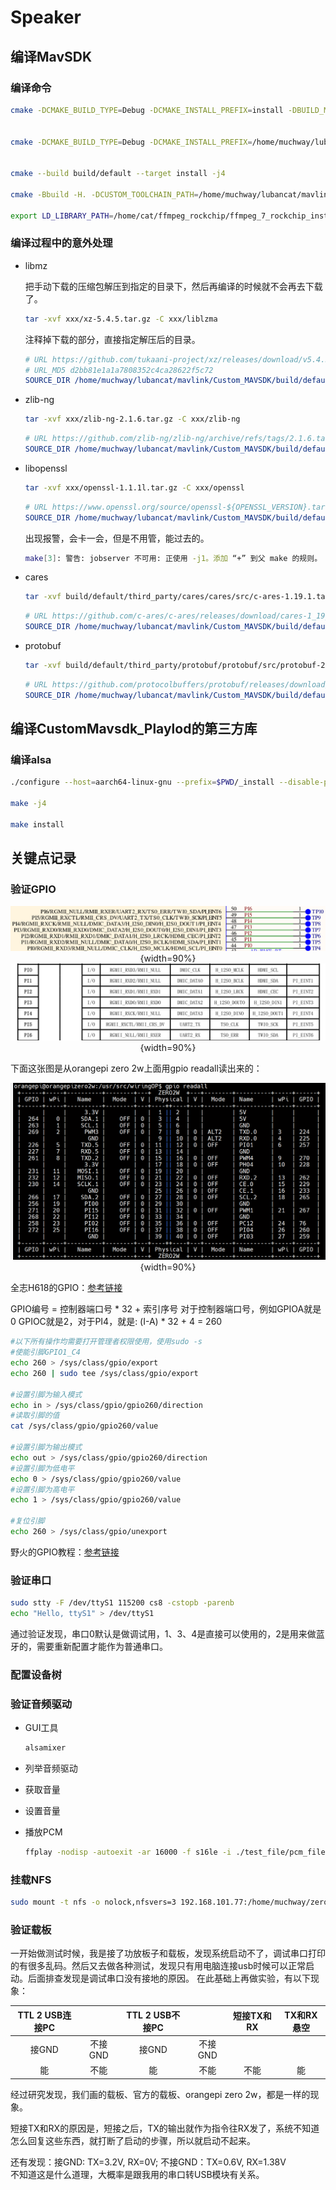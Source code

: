 # Speaker

## 编译MavSDK

### 编译命令

```bash
cmake -DCMAKE_BUILD_TYPE=Debug -DCMAKE_INSTALL_PREFIX=install -DBUILD_MAVSDK_SERVER=ON -DBUILD_SHARED_LIBS=ON -DMAVLINK_DIALECT=custom -DBUILD_THIRD_PARTY=ON -DMANUAL_SPECIFIED_CUSTOM_TOOLCHAIN=ON -DCUSTOM_TOOLCHAIN_PATH=/home/muchway/lubancat/mavlink/Toolchain_aarch64_linux_gnu.cmake -DBUILD_CUSTOM_MAVLINK=ON -DCUSTOM_MAVLINK_PATH=/home/muchway/lubancat/mavlink/mavlink -DBUILD_CUSTOM_PLUGINS=ON -DCMAKE_EXPORT_COMPILE_COMMANDS=ON -Bbuild/default -H.


cmake -DCMAKE_BUILD_TYPE=Debug -DCMAKE_INSTALL_PREFIX=/home/muchway/lubancat/mavlink/CustomMAVSDK_Playlod/custom_mavsdk_lib -DBUILD_MAVSDK_SERVER=ON -DBUILD_SHARED_LIBS=ON -DMAVLINK_DIALECT=custom -DBUILD_THIRD_PARTY=ON -DCUSTOM_TOOLCHAIN_PATH=/home/muchway/lubancat/mavlink/Toolchain_aarch64_linux_gnu.cmake -DBUILD_CUSTOM_MAVLINK=ON -DCUSTOM_MAVLINK_PATH=/home/muchway/lubancat/mavlink/mavlink -DBUILD_CUSTOM_PLUGINS=ON -DCMAKE_EXPORT_COMPILE_COMMANDS=ON -Bbuild/default -H.


cmake --build build/default --target install -j4

cmake -Bbuild -H. -DCUSTOM_TOOLCHAIN_PATH=/home/muchway/lubancat/mavlink/Toolchain_aarch64_linux_gnu.cmake -DCMAKE_PREFIX_PATH=/home/muchway/lubancat/mavlink/Custom_MAVSDK/install

export LD_LIBRARY_PATH=/home/cat/ffmpeg_rockchip/ffmpeg_7_rockchip_install/lib:/home/cat/vmware/mavlink/Custom_MAVSDK/install/lib
```

### 编译过程中的意外处理

* libmz

    把手动下载的压缩包解压到指定的目录下，然后再编译的时候就不会再去下载了。
    ```bash
    tar -xvf xxx/xz-5.4.5.tar.gz -C xxx/liblzma
    ```
    注释掉下载的部分，直接指定解压后的目录。
    ```cmake
    # URL https://github.com/tukaani-project/xz/releases/download/v5.4.5/xz-5.4.5.tar.gz
    # URL_MD5 d2bb81e1a1a7808352c4ca28622f5c72
    SOURCE_DIR /home/muchway/lubancat/mavlink/Custom_MAVSDK/build/default/third_party/liblzma/liblzma-prefix/src/liblzma
    ```

* zlib-ng

    ```bash
    tar -xvf xxx/zlib-ng-2.1.6.tar.gz -C xxx/zlib-ng
    ```

    ```cmake
    # URL https://github.com/zlib-ng/zlib-ng/archive/refs/tags/2.1.6.tar.gz
    SOURCE_DIR /home/muchway/lubancat/mavlink/Custom_MAVSDK/build/default/third_party/zlib-ng/zlib-ng/src/zlib-ng
    ```

* libopenssl

    ```bash
    tar -xvf xxx/openssl-1.1.1l.tar.gz -C xxx/openssl
    ```

    ```cmake
    # URL https://www.openssl.org/source/openssl-${OPENSSL_VERSION}.tar.gz
    SOURCE_DIR /home/muchway/lubancat/mavlink/Custom_MAVSDK/build/default/third_party/openssl/openssl/src/openssl
    ```
    出现报警，会卡一会，但是不用管，能过去的。
    ```bash
    make[3]: 警告: jobserver 不可用: 正使用 -j1。添加 “+” 到父 make 的规则。
    ```

* cares

    ```bash
    tar -xvf build/default/third_party/cares/cares/src/c-ares-1.19.1.tar.gz -C /build/default/third_party/cares/cares/src
    ```

    ```cmake
    # URL https://github.com/c-ares/c-ares/releases/download/cares-1_19_1/c-ares-1.19.1.tar.gz
    SOURCE_DIR /home/muchway/lubancat/mavlink/Custom_MAVSDK/build/default/third_party/cares/cares/src/cares
    ```
* protobuf

    ```bash
    tar -xvf build/default/third_party/protobuf/protobuf/src/protobuf-25.1.tar.gz -C build/default/third_party/protobuf/protobuf/src
    ```

    ```cmake
    # URL https://github.com/protocolbuffers/protobuf/releases/download/v25.1/protobuf-25.1.tar.gz
    SOURCE_DIR /home/muchway/lubancat/mavlink/Custom_MAVSDK/build/default/third_party/protobuf/protobuf/src/protobuf
    ```


## 编译CustomMavsdk_Playlod的第三方库

### 编译alsa

```bash
./configure --host=aarch64-linux-gnu --prefix=$PWD/_install --disable-python --disable-shared

make -j4

make install
```

## 关键点记录

### 验证GPIO
<center>

![](images/gpio_TP1.png){width=90%}
![](images/gpio_TP.png){width=90%}

</center>

下面这张图是从orangepi zero 2w上面用gpio readall读出来的：
<center>

![](images/prangepi_2w_gpio_readall.png){width=90%}

</center>

全志H618的GPIO：[参考链接](https://blog.csdn.net/m0_54943420/article/details/142300115)

GPIO编号 = 控制器端口号 * 32 + 索引序号
对于控制器端口号，例如GPIOA就是0 GPIOC就是2，对于PI4，就是: (I-A) * 32 + 4 = 260

```bash
#以下所有操作均需要打开管理者权限使用，使用sudo -s
#使能引脚GPIO1_C4
echo 260 > /sys/class/gpio/export
echo 260 | sudo tee /sys/class/gpio/export

#设置引脚为输入模式
echo in > /sys/class/gpio/gpio260/direction
#读取引脚的值
cat /sys/class/gpio/gpio260/value

#设置引脚为输出模式
echo out > /sys/class/gpio/gpio260/direction
#设置引脚为低电平
echo 0 > /sys/class/gpio/gpio260/value
#设置引脚为高电平
echo 1 > /sys/class/gpio/gpio260/value

#复位引脚
echo 260 > /sys/class/gpio/unexport
```

野火的GPIO教程：[参考链接](https://doc.embedfire.com/linux/rk356x/quick_start/zh/latest/quick_start/40pin/gpio/gpio.html)

### 验证串口

```bash
sudo stty -F /dev/ttyS1 115200 cs8 -cstopb -parenb
echo "Hello, ttyS1" > /dev/ttyS1
```
通过验证发现，串口0默认是做调试用，1、3、4是直接可以使用的，2是用来做蓝牙的，需要重新配置才能作为普通串口。

### 配置设备树

### 验证音频驱动

* GUI工具
    
    ```bash
    alsamixer
    ```

* 列举音频驱动
  
* 获取音量

* 设置音量
  
* 播放PCM
  
    ```bash
    ffplay -nodisp -autoexit -ar 16000 -f s16le -i ./test_file/pcm_file/recorder.pcm
    ```


### 挂载NFS

```bash
sudo mount -t nfs -o nolock,nfsvers=3 192.168.101.77:/home/muchway/zero3 /home/orangepi/vmware
```

### 验证载板

一开始做测试时候，我是接了功放板子和载板，发现系统启动不了，调试串口打印的有很多乱码。然后又去做各种测试，发现只有用电脑连接usb时候可以正常启动。后面排查发现是调试串口没有接地的原因。
在此基础上再做实验，有以下现象：
<center>

| TTL 2 USB连接PC | | TTL 2 USB不接PC| | 短接TX和RX | TX和RX悬空 |
|:-:|:-:|:-:|:-:|:-:|:-:|
|接GND|不接GND|接GND|不接GND| | |
| 能    | 不能     | 能         | 不能          | 不能   | 能      |

</center>

经过研究发现，我们画的载板、官方的载板、orangepi zero 2w，都是一样的现象。

短接TX和RX的原因是，短接之后，TX的输出就作为指令往RX发了，系统不知道怎么回复这些东西，就打断了启动的步骤，所以就启动不起来。

还有发现：接GND: TX=3.2V, RX=0V; 不接GND：TX=0.6V, RX=1.38V  
不知道这是什么道理，大概率是跟我用的串口转USB模块有关系。




